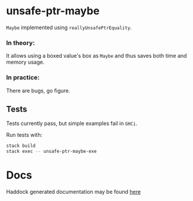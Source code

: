 # unsafe-ptr-maybe

`Maybe` implemented using `reallyUnsafePtrEquality`.

### In theory:

It allows using a boxed value's box as `Maybe` and thus saves
both time and memory usage.


### In practice:

There are bugs, go figure.


## Tests

Tests currently pass, but simple examples fail in `GHCi`.

Run tests with:

```bash
stack build
stack exec -- unsafe-ptr-maybe-exe
```


# Docs

Haddock generated documentation may be found [here](https://michaeljklein.github.io/unsafe-ptr-maybe/)

